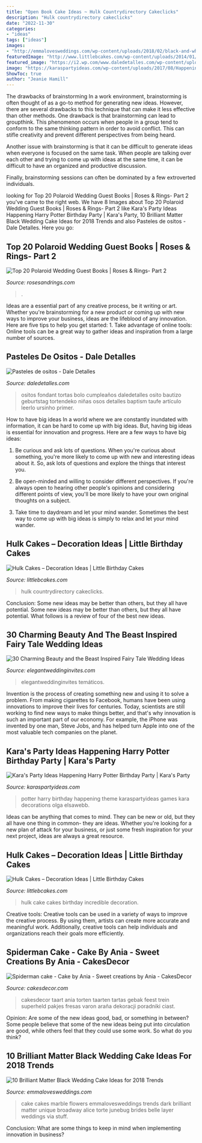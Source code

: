 ```yaml
---
title: "Open Book Cake Ideas ~ Hulk Countrydirectory Cakeclicks"
description: "Hulk countrydirectory cakeclicks"
date: "2022-11-30"
categories:
- "ideas"
tags: ["ideas"]
images:
- "http://emmalovesweddings.com/wp-content/uploads/2018/02/black-and-white-marble-wedding-cake-with-flowers.jpg"
featuredImage: "http://www.littlebcakes.com/wp-content/uploads/2014/01/Hulk-Cake.jpg"
featured_image: "https://i2.wp.com/www.daledetalles.com/wp-content/uploads/2016/06/pastel-de-osito.jpg"
image: "https://karaspartyideas.com/wp-content/uploads/2017/08/Happening-Harry-Potter-Birthday-Party-via-Karas-Party-Ideas-KarasPartyIdeas.com32.jpg"
ShowToc: true
author: "Jeanie Hamill"
---
```



The drawbacks of brainstorming
In a work environment, brainstorming is often thought of as a go-to method for generating new ideas. However, there are several drawbacks to this technique that can make it less effective than other methods.
One drawback is that brainstorming can lead to groupthink. This phenomenon occurs when people in a group tend to conform to the same thinking pattern in order to avoid conflict. This can stifle creativity and prevent different perspectives from being heard.

Another issue with brainstorming is that it can be difficult to generate ideas when everyone is focused on the same task. When people are talking over each other and trying to come up with ideas at the same time, it can be difficult to have an organized and productive discussion.

Finally, brainstorming sessions can often be dominated by a few extroverted individuals.

	

		
looking for Top 20 Polaroid Wedding Guest Books | Roses &amp; Rings- Part 2 you've came to the right web. We have 8 Images about Top 20 Polaroid Wedding Guest Books | Roses &amp; Rings- Part 2 like Kara&#039;s Party Ideas Happening Harry Potter Birthday Party | Kara&#039;s Party, 10 Brilliant Matter Black Wedding Cake Ideas for 2018 Trends and also Pasteles de ositos - Dale Detalles. Here you go:
		
    
## Top 20 Polaroid Wedding Guest Books | Roses &amp; Rings- Part 2

<img loading=lazy src="http://www.rosesandrings.com/wp-content/uploads/2018/01/Polaroid-guest-book-idea.jpg" onerror="this.onerror=null;this.src='https://tse4.mm.bing.net/th?id=OIP.V5SXbBuTLU1LJ4FStd7KAAHaLI&amp;pid=15.1';" alt="Top 20 Polaroid Wedding Guest Books | Roses &amp; Rings- Part 2">

_Source: rosesandrings.com_

>. 

	

Ideas are a essential part of any creative process, be it writing or art. Whether you're brainstorming for a new product or coming up with new ways to improve your business, ideas are the lifeblood of any innovation. Here are five tips to help you get started: 1. Take advantage of online tools: Online tools can be a great way to gather ideas and inspiration from a large number of sources.

    
## Pasteles De Ositos - Dale Detalles

<img loading=lazy src="https://i2.wp.com/www.daledetalles.com/wp-content/uploads/2016/06/pastel-de-osito.jpg" onerror="this.onerror=null;this.src='https://tse3.mm.bing.net/th?id=OIP.pjt6OlVVul8X82Ba7HyZ5wHaLG&amp;pid=15.1';" alt="Pasteles de ositos - Dale Detalles">

_Source: daledetalles.com_

>ositos fondant tortas bolo cumpleaños daledetalles osito bautizo geburtstag tortendeko niñas osos detalles baptism taufe artículo leerlo ursinho primer. 

	

How to have big ideas
In a world where we are constantly inundated with information, it can be hard to come up with big ideas. But, having big ideas is essential for innovation and progress. Here are a few ways to have big ideas:
1) Be curious and ask lots of questions. When you're curious about something, you're more likely to come up with new and interesting ideas about it. So, ask lots of questions and explore the things that interest you.

2) Be open-minded and willing to consider different perspectives. If you're always open to hearing other people's opinions and considering different points of view, you'll be more likely to have your own original thoughts on a subject.

3) Take time to daydream and let your mind wander. Sometimes the best way to come up with big ideas is simply to relax and let your mind wander.

    
## Hulk Cakes – Decoration Ideas | Little Birthday Cakes

<img loading=lazy src="https://www.littlebcakes.com/wp-content/uploads/2014/01/Hulk-Cakes-Pictures.jpg" onerror="this.onerror=null;this.src='https://tse2.mm.bing.net/th?id=OIP.E1bUTWTQvc6S_JJR-zztYAHaJ6&amp;pid=15.1';" alt="Hulk Cakes – Decoration Ideas | Little Birthday Cakes">

_Source: littlebcakes.com_

>hulk countrydirectory cakeclicks. 

	

Conclusion: Some new ideas may be better than others, but they all have potential.
Some new ideas may be better than others, but they all have potential. What follows is a review of four of the best new ideas.

    
## 30 Charming Beauty And The Beast Inspired Fairy Tale Wedding Ideas

<img loading=lazy src="https://www.elegantweddinginvites.com/wedding-blog/wp-content/uploads/2017/06/beauty-and-the-beast-wedding-cake-ideas.jpg" onerror="this.onerror=null;this.src='https://tse4.mm.bing.net/th?id=OIP.aB0HRxEeELG3Z2i_gTT5ngHaLH&amp;pid=15.1';" alt="30 Charming Beauty and the Beast Inspired Fairy Tale Wedding Ideas">

_Source: elegantweddinginvites.com_

>elegantweddinginvites temáticos. 

	

Invention is the process of creating something new and using it to solve a problem. From making cigarettes to Facebook, humans have been using innovations to improve their lives for centuries. Today, scientists are still working to find new ways to make things better, and that's why innovation is such an important part of our economy. For example, the iPhone was invented by one man, Steve Jobs, and has helped turn Apple into one of the most valuable tech companies on the planet.

    
## Kara&#039;s Party Ideas Happening Harry Potter Birthday Party | Kara&#039;s Party

<img loading=lazy src="https://karaspartyideas.com/wp-content/uploads/2017/08/Happening-Harry-Potter-Birthday-Party-via-Karas-Party-Ideas-KarasPartyIdeas.com32.jpg" onerror="this.onerror=null;this.src='https://tse3.mm.bing.net/th?id=OIP.69AbFGyZau_-tVXhINofpgHaKF&amp;pid=15.1';" alt="Kara&#039;s Party Ideas Happening Harry Potter Birthday Party | Kara&#039;s Party">

_Source: karaspartyideas.com_

>potter harry birthday happening theme karaspartyideas games kara decorations olga elsawebb. 

	

Ideas can be anything that comes to mind. They can be new or old, but they all have one thing in common- they are ideas. Whether you're looking for a new plan of attack for your business, or just some fresh inspiration for your next project, ideas are always a great resource.

    
## Hulk Cakes – Decoration Ideas | Little Birthday Cakes

<img loading=lazy src="http://www.littlebcakes.com/wp-content/uploads/2014/01/Hulk-Cake.jpg" onerror="this.onerror=null;this.src='https://tse1.mm.bing.net/th?id=OIP.S8CWAPx3t4cWlGqMl9xhSwHaFj&amp;pid=15.1';" alt="Hulk Cakes – Decoration Ideas | Little Birthday Cakes">

_Source: littlebcakes.com_

>hulk cake cakes birthday incredible decoration. 

	

Creative tools:
Creative tools can be used in a variety of ways to improve the creative process. By using them, artists can create more accurate and meaningful work. Additionally, creative tools can help individuals and organizations reach their goals more efficiently.

    
## Spiderman Cake - Cake By Ania - Sweet Creations By Ania - CakesDecor

<img loading=lazy src="https://pic.cakesdecor.com/m/kj5g8y9yeiulisljn3gn.jpg" onerror="this.onerror=null;this.src='https://tse1.mm.bing.net/th?id=OIP._tnd7J0zCtbJCN3feXIRogHaMf&amp;pid=15.1';" alt="Spiderman cake - Cake by Ania - Sweet creations by Ania - CakesDecor">

_Source: cakesdecor.com_

>cakesdecor taart ania torten taarten tartas gebak feest trein superheld pakjes fresas varon araña dekoracji poradniki ciast. 

	

Opinion: Are some of the new ideas good, bad, or something in between?
Some people believe that some of the new ideas being put into circulation are good, while others feel that they could use some work. So what do you think?

    
## 10 Brilliant Matter Black Wedding Cake Ideas For 2018 Trends

<img loading=lazy src="http://emmalovesweddings.com/wp-content/uploads/2018/02/black-and-white-marble-wedding-cake-with-flowers.jpg" onerror="this.onerror=null;this.src='https://tse2.mm.bing.net/th?id=OIP.MBPVexX5ZUWRu2C6i99hAwHaLG&amp;pid=15.1';" alt="10 Brilliant Matter Black Wedding Cake Ideas for 2018 Trends">

_Source: emmalovesweddings.com_

>cake cakes marble flowers emmalovesweddings trends dark brilliant matter unique broadway alice torte junebug brides belle layer weddings via stuff. 

	

Conclusion: What are some things to keep in mind when implementing innovation in business?
 

